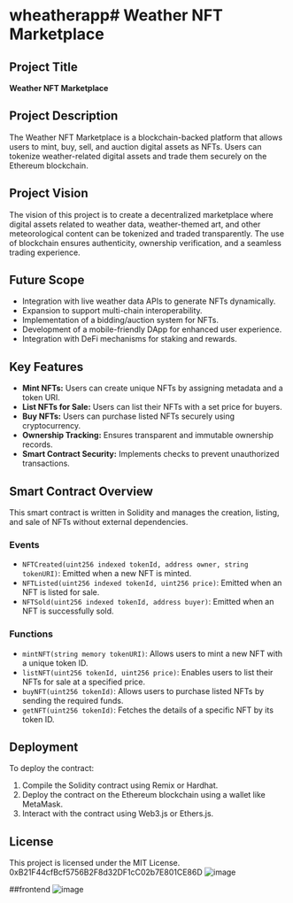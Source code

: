 # wheatherapp# Weather NFT Marketplace

## Project Title
**Weather NFT Marketplace**

## Project Description
The Weather NFT Marketplace is a blockchain-backed platform that allows users to mint, buy, sell, and auction digital assets as NFTs. Users can tokenize weather-related digital assets and trade them securely on the Ethereum blockchain.

## Project Vision
The vision of this project is to create a decentralized marketplace where digital assets related to weather data, weather-themed art, and other meteorological content can be tokenized and traded transparently. The use of blockchain ensures authenticity, ownership verification, and a seamless trading experience.

## Future Scope
- Integration with live weather data APIs to generate NFTs dynamically.
- Expansion to support multi-chain interoperability.
- Implementation of a bidding/auction system for NFTs.
- Development of a mobile-friendly DApp for enhanced user experience.
- Integration with DeFi mechanisms for staking and rewards.

## Key Features
- **Mint NFTs:** Users can create unique NFTs by assigning metadata and a token URI.
- **List NFTs for Sale:** Users can list their NFTs with a set price for buyers.
- **Buy NFTs:** Users can purchase listed NFTs securely using cryptocurrency.
- **Ownership Tracking:** Ensures transparent and immutable ownership records.
- **Smart Contract Security:** Implements checks to prevent unauthorized transactions.

## Smart Contract Overview
This smart contract is written in Solidity and manages the creation, listing, and sale of NFTs without external dependencies.

### Events
- `NFTCreated(uint256 indexed tokenId, address owner, string tokenURI)`: Emitted when a new NFT is minted.
- `NFTListed(uint256 indexed tokenId, uint256 price)`: Emitted when an NFT is listed for sale.
- `NFTSold(uint256 indexed tokenId, address buyer)`: Emitted when an NFT is successfully sold.

### Functions
- `mintNFT(string memory tokenURI)`: Allows users to mint a new NFT with a unique token ID.
- `listNFT(uint256 tokenId, uint256 price)`: Enables users to list their NFTs for sale at a specified price.
- `buyNFT(uint256 tokenId)`: Allows users to purchase listed NFTs by sending the required funds.
- `getNFT(uint256 tokenId)`: Fetches the details of a specific NFT by its token ID.

## Deployment
To deploy the contract:
1. Compile the Solidity contract using Remix or Hardhat.
2. Deploy the contract on the Ethereum blockchain using a wallet like MetaMask.
3. Interact with the contract using Web3.js or Ethers.js.

## License
This project is licensed under the MIT License.
0xB21F44cfBcf5756B2F8d32DF1cC02b7E801CE86D
![image](https://github.com/user-attachments/assets/85dd7100-aeaf-4f1a-9e89-030c00098307)

##frontend
![image](https://github.com/user-attachments/assets/a4c27e3d-a189-4fed-8053-59a3048829bc)


